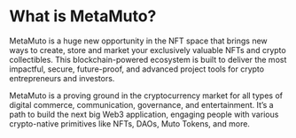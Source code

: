 # What is MetaMuto?

MetaMuto is a huge new opportunity in the NFT space that brings new ways to create, store and market your exclusively valuable NFTs and crypto collectibles. This blockchain-powered ecosystem is built to deliver the most impactful, secure, future-proof, and advanced project tools for crypto entrepreneurs and investors.  

MetaMuto is a proving ground in the cryptocurrency market for all types of digital commerce, communication, governance, and entertainment.  It’s a path to build the next big Web3 application, engaging people with various crypto-native primitives like NFTs, DAOs, Muto Tokens, and more.   


